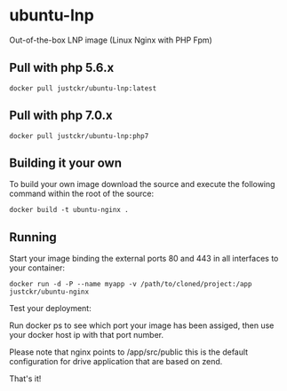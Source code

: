 # ubuntu-lnp

Out-of-the-box LNP image (Linux Nginx with PHP Fpm)

Pull with php 5.6.x
---------------------

	docker pull justckr/ubuntu-lnp:latest

Pull with php 7.0.x
---------------------

	docker pull justckr/ubuntu-lnp:php7

Building it your own
-----------------------

To build your own image download the source  and execute the following command within the root of the source:

	docker build -t ubuntu-nginx .


Running
---------------------------------------

Start your image binding the external ports 80 and 443 in all interfaces to your container:

	docker run -d -P --name myapp -v /path/to/cloned/project:/app justckr/ubuntu-nginx


Test your deployment:

Run docker ps to see which port your image has been assiged, then use your docker host ip with that port number.

Please note that nginx points to /app/src/public this is the default configuration for drive application that are based on zend.

That's it!
